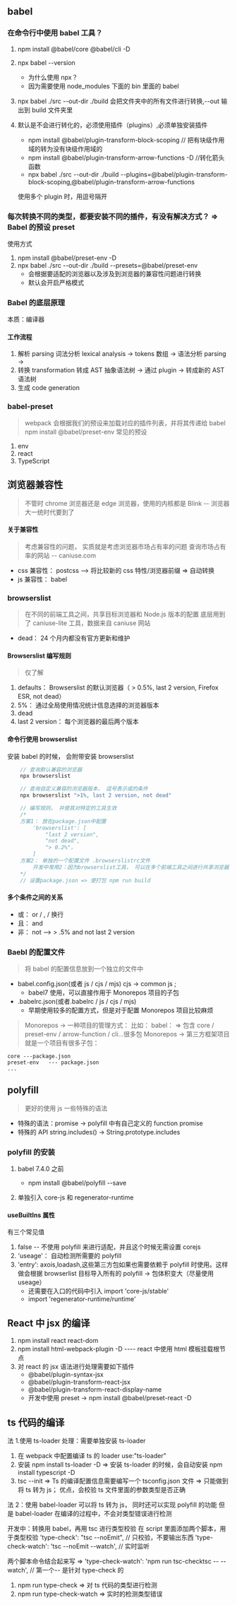 ## babel

### 在命令行中使用 babel 工具？

1. npm install @babel/core @babel/cli -D
2. npx babel --version
   - 为什么使用 npx？
   - 因为需要使用 node_modules 下面的 bin 里面的 babel
3. npx babel ./src --out-dir ./build 会把文件夹中的所有文件进行转换,--out 输出到 build 文件夹里
4. 默认是不会进行转化的，必须使用插件（plugins）,必须单独安装插件

   - npm install @babel/plugin-transform-block-scoping // 把有块级作用域的转为没有块级作用域的
   - npm install @babel/plugin-transform-arrow-functions -D //转化箭头函数
   - npx babel ./src --out-dir ./build --plugins=@babel/plugin-transform-block-scoping,@babel/plugin-transform-arrow-functions

   使用多个 plugin 时，用逗号隔开

### 每次转换不同的类型，都要安装不同的插件，有没有解决方式？ => Babel 的预设 preset

使用方式

1. npm install @babel/preset-env -D
2. npx babel ./src --out-dir ./build --presets=@babel/preset-env
   - 会根据要适配的浏览器以及涉及到浏览器的兼容性问题进行转换
   - 默认会开启严格模式

### Babel 的底层原理

本质：编译器

#### 工作流程

1. 解析 parsing
   词法分析 lexical analysis -> tokens 数组 -> 语法分析 parsing ->
2. 转换 transformation
   转成 AST 抽象语法树 -> 通过 plugin -> 转成新的 AST 语法树
3. 生成 code generation

### babel-preset

> webpack 会根据我们的预设来加载对应的插件列表，并将其传递给 babel
> npm install @babel/preset-env
> 常见的预设

1. env
2. react
3. TypeScript

## 浏览器兼容性

> 不管时 chrome 浏览器还是 edge 浏览器，使用的内核都是 Blink -- 浏览器大一统时代要到了

#### 关于兼容性

> 考虑兼容性的问题， 实质就是考虑浏览器市场占有率的问题
> 查询市场占有率的网站 -- caniuse.com

- css 兼容性： postcss --> 将比较新的 css 特性/浏览器前缀 => 自动转换
- js 兼容性： babel

### browserslist

> 在不同的前端工具之间，共享目标浏览器和 Node.js 版本的配置
> 底层用到了 caniuse-lite 工具，数据来自 caniuse 网站

- dead： 24 个月内都没有官方更新和维护

#### Browserslist 编写规则

> 仅了解

1. defaults： Browserslist 的默认浏览器（ > 0.5%, last 2 version, Firefox ESR, not dead）
2. 5%： 通过全局使用情况统计信息选择的浏览器版本
3. dead
4. last 2 version： 每个浏览器的最后两个版本

#### 命令行使用 browserslist

安装 babel 的时候， 会附带安装 browserslist

```js
    // 查询默认兼容的浏览器
    npx browserslist

    // 查询自定义兼容的浏览器版本， 逗号表示或的条件
    npx browserslist ">1%, last 2 version, not dead"

    // 编写规则， 并使其对特定的工具生效
    /*
    方案1： 放在package.json中配置
        'browserslist': [
            "last 2 version",
            "not dead",
            "> 0.2%"，
        ]
    方案2： 单独的一个配置文件 .browserslistrc文件
        开发中常用2：因为browserslist工具， 可以在多个前端工具之间进行共享浏览器兼容设置（postcss/babel都可以用broserslistrc中的设置）
    */
    // 设置package.json => 使打包 npm run build

```

#### 多个条件之间的关系

- 或： or / , / 换行
- 且： and
- 非： not --> > .5% and not last 2 version

### Baebl 的配置文件

> 将 babel 的配置信息放到一个独立的文件中

- babel.config.json(或者 js / cjs / mjs) cjs -> common js ;
  - babel7 使用，可以直接作用于 Monorepos 项目的子包
- .babelrc.json(或者.babelrc / js / cjs / mjs)
  - 早期使用较多的配置方式，但是对于配置 Monorepos 项目比较麻烦

> Monorepos -> 一种项目的管理方式：
> 比如： babel： => 包含 core / preset-env / arrow-function / cli...很多包
> Monorepos -> 第三方框架项目 就是一个项目有很多子包：

    core ---package.json
    preset-env   --- package.json
    ...

## polyfill

> 更好的使用 js
> 一些特殊的语法

- 特殊的语法：promise -> polyfill 中有自己定义的 function promise
- 特殊的 API string.includes() -> String.prototype.includes

### polyfill 的安装

1. babel 7.4.0 之前

   - npm install @babel/polyfill --save

2. 单独引入 core-js 和 regenerator-runtime

#### useBuiltIns 属性

有三个常见值

1. false -- 不使用 polyfill 来进行适配，并且这个时候无需设置 corejs
2. 'useage'： 自动检测所需要的 polyfill
3. 'entry': axois,loadash,这些第三方包如果也需要依赖于 polyfill 时使用。这样做会根据 browserlist 目标导入所有的 polyfill -> 包体积变大（尽量使用 useage）
   - 还需要在入口的代码中引入 import 'core-js/stable'
   - import 'regenerator-runtime/runtime'

## React 中 jsx 的编译

1. npm install react react-dom
2. npm install html-webpack-plugin -D ---- react 中使用 html 模板挂载根节点
3. 对 react 的 jsx 语法进行处理需要如下插件
   - @babel/plugin-syntax-jsx
   - @babel/plugin-transform-react-jsx
   - @babel/plugin-transform-react-display-name
   * 开发中使用 preset -> npm install @babel/preset-react -D

## ts 代码的编译

法 1.使用 ts-loader 处理：需要单独安装 ts-loader

1. 在 webpack 中配置编译 ts 的 loader
   use:"ts-loader"
2. 安装 npm install ts-loader -D => 安装 ts-loader 的时候，会自动安装 npm install typescript -D
3. tsc --init => Ts 的编译配置信息需要编写一个 tsconfig.json 文件
   => 只能做到将 ts 转为 js； 优点，会校验 ts 文件里面的参数类型是否正确

法 2：使用 babel-loader
可以将 ts 转为 js， 同时还可以实现 polyfill 的功能
但是 babel-loader 在编译的过程中，不会对类型错误进行检测

开发中：转换用 babel，再用 tsc 进行类型校验
在 script 里面添加两个脚本，用于类型校验
'type-check': "tsc --noEmit", // 只校验，不要输出东西
'type-check-watch': 'tsc --noEmit --watch', // 实时监听

两个脚本命令结合起来写 =>
'type-check-watch': 'npm run tsc-checktsc -- --watch', // 第一个-- 是针对 type-check 的

1. npm run type-check => 对 ts 代码的类型进行检测
2. npm run type-check-watch => 实时的检测类型错误
